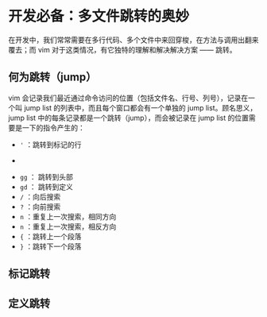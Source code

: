 # 开发必备：多文件跳转的奥妙

  在开发中，我们常常需要在多行代码、多个文件中来回穿梭，在方法与调用出翻来覆去；而 vim 对于这类情况，有它独特的理解和解决解决方案 —— 跳转。  

## 何为跳转（jump）
  vim 会记录我们最近通过命令访问的位置（包括文件名、行号、列号），记录在一个叫 jump list 的列表中，而且每个窗口都会有一个单独的 jump list。顾名思义，jump list 中的每条记录都是一个跳转（jump），而会被记录在 jump list 的位置需要是一下的指令产生的：

  - `'` ：跳转到标记的⾏
  - ``` ：跳转到标记的位置(⾏和列)
  - `gg` ： 跳转到头部
  - `gd` ： 跳转到定义
  - `/` ：向后搜索
  - `?` ：向前搜索
  - `n` ：重复上⼀次搜索，相同⽅向
  - `n` ：重复上⼀次搜索，相反⽅向
  - `{` ：跳转上⼀个段落
  - `}` ：跳转下⼀个段落



## 标记跳转

## 定义跳转
